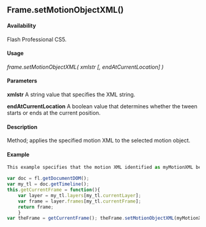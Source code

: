 ## Frame.setMotionObjectXML()

#### Availability

Flash Professional CS5.

#### Usage

*frame.setMotionObjectXML( xmlstr [, endAtCurrentLocation] )*

#### Parameters

**xmlstr** A string value that specifies the XML string.

**endAtCurrentLocation** A boolean value that determines whether the tween starts or ends at the current position.

#### Description

Method; applies the specified motion XML to the selected motion object.

#### Example

```javascript
This example specifies that the motion XML identified as myMotionXML be applied to the selected motion object.

var doc = fl.getDocumentDOM(); 
var my_tl = doc.getTimeline();
this.getCurrentFrame = function(){
    var layer = my_tl.layers[my_tl.currentLayer]; 
    var frame = layer.frames[my_tl.currentFrame]; 
    return frame;
    }
var theFrame = getCurrentFrame(); theFrame.setMotionObjectXML(myMotionXML.toString(), false);

```